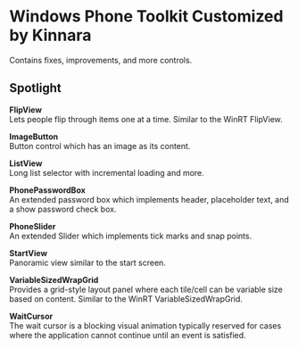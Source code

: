 # Windows Phone Toolkit Customized by Kinnara

Contains fixes, improvements, and more controls.

## Spotlight

**FlipView**  
Lets people flip through items one at a time. Similar to the WinRT FlipView.

**ImageButton**  
Button control which has an image as its content.

**ListView**  
Long list selector with incremental loading and more.

**PhonePasswordBox**  
An extended password box which implements header, placeholder text, and a show password check box.

**PhoneSlider**  
An extended Slider which implements tick marks and snap points.

**StartView**  
Panoramic view similar to the start screen.

**VariableSizedWrapGrid**  
Provides a grid-style layout panel where each tile/cell can be variable size based on content. Similar to the WinRT VariableSizedWrapGrid.

**WaitCursor**  
The wait cursor is a blocking visual animation typically reserved for cases where the application cannot continue until an event is satisfied.
